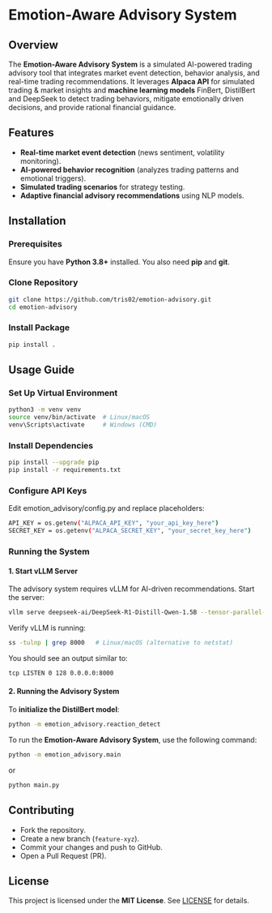 # Emotion-Aware Advisory System

## Overview
The **Emotion-Aware Advisory System** is a simulated AI-powered trading advisory tool that integrates market event detection, behavior analysis, and real-time trading recommendations. It leverages **Alpaca API** for simulated trading & market insights and **machine learning models** FinBert, DistilBert and DeepSeek to detect trading behaviors, mitigate emotionally driven decisions, and provide rational financial guidance.

## Features
- **Real-time market event detection** (news sentiment, volatility monitoring).
- **AI-powered behavior recognition** (analyzes trading patterns and emotional triggers).
- **Simulated trading scenarios** for strategy testing.
- **Adaptive financial advisory recommendations** using NLP models.

## Installation

### Prerequisites
Ensure you have **Python 3.8+** installed. You also need **pip** and **git**.

### Clone Repository
```bash
git clone https://github.com/tris02/emotion-advisory.git
cd emotion-advisory
```

### Install Package
```bash
pip install .
```

## Usage Guide

### Set Up Virtual Environment
```bash
python3 -m venv venv
source venv/bin/activate  # Linux/macOS
venv\Scripts\activate     # Windows (CMD)
```

### Install Dependencies
```bash
pip install --upgrade pip
pip install -r requirements.txt
```

### Configure API Keys
Edit emotion_advisory/config.py and replace placeholders:
```bash
API_KEY = os.getenv("ALPACA_API_KEY", "your_api_key_here")
SECRET_KEY = os.getenv("ALPACA_SECRET_KEY", "your_secret_key_here")
```

### Running the System

#### 1️. Start vLLM Server
The advisory system requires vLLM for AI-driven recommendations. Start the server:
```bash
vllm serve deepseek-ai/DeepSeek-R1-Distill-Qwen-1.5B --tensor-parallel-size 1 --max-model-len 1024 --enforce-eager
```
Verify vLLM is running:
```bash
ss -tulnp | grep 8000   # Linux/macOS (alternative to netstat)
```
You should see an output similar to:
```bash
tcp LISTEN 0 128 0.0.0.0:8000
```

#### 2. Running the Advisory System
To **initialize the DistilBert model**:
```bash
python -m emotion_advisory.reaction_detect
```
To run the **Emotion-Aware Advisory System**, use the following command:
```bash
python -m emotion_advisory.main
```
or
```bash
python main.py
```

## Contributing
- Fork the repository.
- Create a new branch (`feature-xyz`).
- Commit your changes and push to GitHub.
- Open a Pull Request (PR).

## License
This project is licensed under the **MIT License**. See [LICENSE](../LICENSE) for details.
